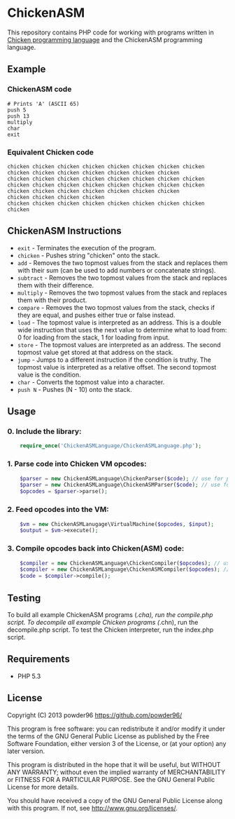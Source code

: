 # ChickenASM

This repository contains PHP code for working with programs written in [Chicken programming language](http://torso.me/chicken) and the ChickenASM programming language.

## Example
### ChickenASM code
```
# Prints 'A' (ASCII 65)
push 5
push 13
multiply
char
exit
```
### Equivalent Chicken code
```
chicken chicken chicken chicken chicken chicken chicken chicken chicken chicken chicken chicken chicken chicken chicken
chicken chicken chicken chicken chicken chicken chicken chicken chicken chicken chicken chicken chicken chicken chicken chicken chicken chicken chicken chicken chicken chicken chicken
chicken chicken chicken chicken
chicken chicken chicken chicken chicken chicken chicken chicken chicken

```

## ChickenASM Instructions
 * `exit` - Terminates the execution of the program.
 * `chicken` - Pushes string "chicken" onto the stack.
 * `add` - Removes the two topmost values from the stack and replaces them with their sum (can be used to add numbers or concatenate strings).
 * `subtract` - Removes the two topmost values from the stack and replaces them with their difference.
 * `multiply` - Removes the two topmost values from the stack and replaces them with their product.
 * `compare` - Removes the two topmost values from the stack, checks if they are equal, and pushes either true or false instead.
 * `load` - The topmost value is interpreted as an address. This is a double wide instruction that uses the next value to determine what to load from: 0 for loading from the stack, 1 for loading from input.
 * `store` - The topmost values are interpreted as an address. The second topmost value get stored at that address on the stack.
 * `jump` - Jumps to a different instruction if the condition is truthy. The topmost value is interpreted as a relative offset. The second topmost value is the condition.
 * `char` - Converts the topmost value into a character.
 * `push N` - Pushes (N - 10) onto the stack.

## Usage
### 0. Include the library:

```php
	require_once('ChickenASMLanguage/ChickenASMLanguage.php');
```

### 1. Parse code into Chicken VM opcodes:

```php
	$parser = new ChickenASMLanguage\ChickenParser($code); // use for parsing Chicken code
	$parser = new ChickenASMLanguage\ChickenASMParser($code); // use for parsing ChickenASM code
	$opcodes = $parser->parse();
```

### 2. Feed opcodes into the VM:

```php
	$vm = new ChickenASMLanugage\VirtualMachine($opcodes, $input);
	$output = $vm->execute();
```

### 3. Compile opcodes back into Chicken(ASM) code:

```php
	$compiler = new ChickenASMLanguage\ChickenCompiler($opcodes); // use for building Chicken code
	$compiler = new ChickenASMLanguage\ChickenASMCompiler($opcodes); // use for building ChickenASM code
	$code = $compiler->compile();
```

## Testing
To build all example ChickenASM programs (*.cha), run the compile.php script. To decompile all example Chicken programs (*.chn), run the decompile.php script. To test the Chicken interpreter, run the index.php script.

## Requirements
* PHP 5.3

## License

Copyright (C) 2013 powder96 <https://github.com/powder96/>

This program is free software: you can redistribute it and/or modify
it under the terms of the GNU General Public License as published by
the Free Software Foundation, either version 3 of the License, or
(at your option) any later version.

This program is distributed in the hope that it will be useful,
but WITHOUT ANY WARRANTY; without even the implied warranty of
MERCHANTABILITY or FITNESS FOR A PARTICULAR PURPOSE.  See the
GNU General Public License for more details.

You should have received a copy of the GNU General Public License
along with this program.  If not, see <http://www.gnu.org/licenses/>.